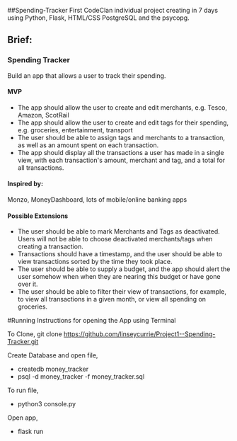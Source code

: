 ##Spending-Tracker
First CodeClan individual project creating in 7 days using Python, Flask, HTML/CSS PostgreSQL and the psycopg.

## Brief:

### Spending Tracker

Build an app that allows a user to track their spending.

#### MVP

* The app should allow the user to create and edit merchants, e.g. Tesco, Amazon, ScotRail
* The app should allow the user to create and edit tags for their spending, e.g. groceries, entertainment, transport
* The user should be able to assign tags and merchants to a transaction, as well as an amount spent on each transaction.
* The app should display all the transactions a user has made in a single view, with each transaction's amount, merchant and tag, and a total for all transactions.

#### Inspired by:

Monzo, MoneyDashboard, lots of mobile/online banking apps

#### Possible Extensions

* The user should be able to mark Merchants and Tags as deactivated. Users will not be able to choose deactivated merchants/tags when creating a transaction. 
* Transactions should have a timestamp, and the user should be able to view transactions sorted by the time they took place.
* The user should be able to supply a budget, and the app should alert the user somehow when when they are nearing this budget or have gone over it.
* The user should be able to filter their view of transactions, for example, to view all transactions in a given month, or view all spending on groceries.



#Running Instructions for opening the App using Terminal

To Clone,
git clone https://github.com/linseycurrie/Project1--Spending-Tracker.git

Create Database and open file,
 - createdb money_tracker
 - psql -d money_tracker -f money_tracker.sql

To run file,
 - python3 console.py

Open app,
- flask run

